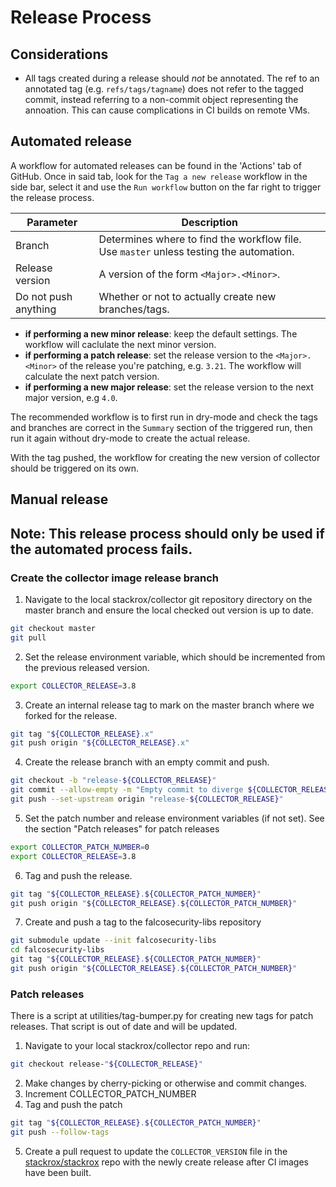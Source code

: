 # Release Process


## Considerations

- All tags created during a release should *not* be annotated. The ref to an
  annotated tag (e.g. `refs/tags/tagname`) does not refer to the tagged commit,
  instead referring to a non-commit object representing the annoation. This can
  cause complications in CI builds on remote VMs.

## Automated release

A workflow for automated releases can be found in the 'Actions' tab of
GitHub. Once in said tab, look for the `Tag a new release` workflow in
the side bar, select it and use the `Run workflow` button on the far
right to trigger the release process.

| Parameter | Description |
| -------- | ----------- |
| Branch | Determines where to find the workflow file. Use `master` unless testing the automation. |
| Release version | A version of the form `<Major>.<Minor>`. |
| Do not push anything | Whether or not to actually create new branches/tags. |

* **if performing a new minor release**: keep the default settings. The workflow will
caclulate the next minor version.
* **if performing a patch release**: set the release version to the
`<Major>.<Minor>` of the release you're patching, e.g. `3.21`. The workflow will calculate
the next patch version.
* **if performing a new major release**: set the release version to the next
major version, e.g `4.0`.

The recommended workflow is to first run in dry-mode and check the tags
and branches are correct in the `Summary` section of the triggered run,
then run it again without dry-mode to create the actual release.

With the tag pushed, the workflow for creating the
new version of collector should be triggered on its own.

## Manual release

**Note**: This release process should only be used if the automated
process fails.
---

### Create the collector image release branch

1. Navigate to the local stackrox/collector git repository directory on the master branch and ensure the local checked out version is up to date.

```sh
git checkout master
git pull
```

2. Set the release environment variable, which should be incremented from the previous released version.

```sh
export COLLECTOR_RELEASE=3.8
```

3. Create an internal release tag to mark on the master branch where we forked for the release.

```sh
git tag "${COLLECTOR_RELEASE}.x"
git push origin "${COLLECTOR_RELEASE}.x"
```

4. Create the release branch with an empty commit and push.

```sh
git checkout -b "release-${COLLECTOR_RELEASE}"
git commit --allow-empty -m "Empty commit to diverge ${COLLECTOR_RELEASE} from master"
git push --set-upstream origin "release-${COLLECTOR_RELEASE}"
```

5. Set the patch number and release environment variables (if not set).
   See the section "Patch releases" for patch releases

```sh
export COLLECTOR_PATCH_NUMBER=0
export COLLECTOR_RELEASE=3.8
```

6. Tag and push the release.

```sh
git tag "${COLLECTOR_RELEASE}.${COLLECTOR_PATCH_NUMBER}"
git push origin "${COLLECTOR_RELEASE}.${COLLECTOR_PATCH_NUMBER}"
```

7. Create and push a tag to the falcosecurity-libs repository

```sh
git submodule update --init falcosecurity-libs
cd falcosecurity-libs
git tag "${COLLECTOR_RELEASE}.${COLLECTOR_PATCH_NUMBER}"
git push origin "${COLLECTOR_RELEASE}.${COLLECTOR_PATCH_NUMBER}"
```

### Patch releases

There is a script at utilities/tag-bumper.py for creating new tags for patch releases.
That script is out of date and will be updated.

1. Navigate to your local stackrox/collector repo and run:

```sh
git checkout release-"${COLLECTOR_RELEASE}"
```

2. Make changes by cherry-picking or otherwise and commit changes.
3. Increment COLLECTOR_PATCH_NUMBER
4. Tag and push the patch

```sh
git tag "${COLLECTOR_RELEASE}.${COLLECTOR_PATCH_NUMBER}"
git push --follow-tags
```

5. Create a pull request to update the `COLLECTOR_VERSION` file in the
   [stackrox/stackrox](https://github.com/stackrox/stackrox/) repo with the
   newly create release after CI images have been built.
